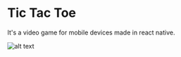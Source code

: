# Tic Tac Toe
It's a video game for mobile devices made in react native.

![alt text](https://raw.githubusercontent.com/johnreyes96/udemy-tictactoe-app-using-react-native/master/assets/home.png)
